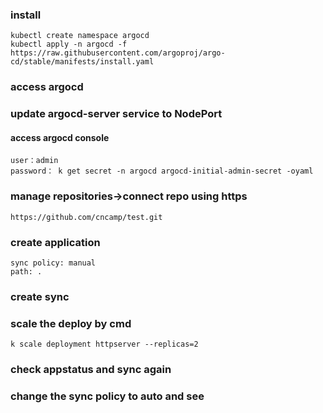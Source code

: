 ### install 
```
kubectl create namespace argocd
kubectl apply -n argocd -f https://raw.githubusercontent.com/argoproj/argo-cd/stable/manifests/install.yaml
```
### access argocd 
### update argocd-server service to NodePort
#### access argocd console
```
user：admin
password： k get secret -n argocd argocd-initial-admin-secret -oyaml
```
### manage repositories->connect repo using https
```
https://github.com/cncamp/test.git
```
### create application
```
sync policy: manual
path: .
```
### create sync
### scale the deploy by cmd
```
k scale deployment httpserver --replicas=2
```
### check appstatus and sync again
### change the sync policy to auto and see
